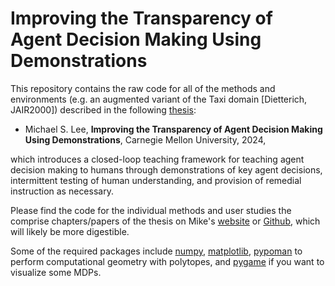 # Improving the Transparency of Agent Decision Making Using Demonstrations

This repository contains the raw code for all of the methods and environments (e.g. an augmented variant of the Taxi domain [Dietterich, JAIR2000]) described in the following [thesis](https://symikelee.github.io/papers/ml5_phd_ri_2024.pdf): 

- Michael S. Lee, **Improving the Transparency of Agent Decision Making Using Demonstrations**, Carnegie Mellon University, 2024,

which introduces a closed-loop teaching framework for teaching agent decision making to humans through demonstrations of key agent decisions, intermittent testing of human understanding, and provision of remedial instruction as necessary.

Please find the code for the individual methods and user studies the comprise chapters/papers of the thesis on Mike's [website](https://symikelee.github.io/) or [Github](https://github.com/symikelee/), which will likely be more digestible. 

Some of the required packages include [numpy](http://www.numpy.org/), [matplotlib](http://matplotlib.org/), [pypoman](https://github.com/stephane-caron/pypoman) to perform computational geometry with polytopes, and [pygame](http://www.pygame.org/news) if you want to visualize some MDPs.

